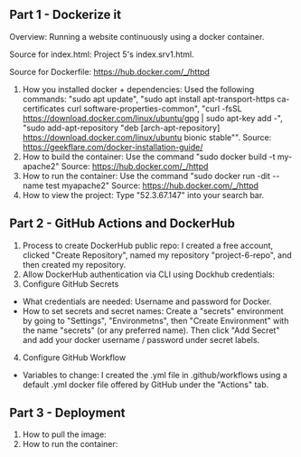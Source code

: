 Part 1 - Dockerize it
---

Overview: Running a website continuously using a docker container.

Source for index.html: Project 5's index.srv1.html.

Source for Dockerfile: https://hub.docker.com/_/httpd
1. How you installed docker + dependencies: Used the following commands: "sudo apt update", "sudo apt install apt-transport-https ca-certificates curl software-properties-common", "curl -fsSL https://download.docker.com/linux/ubuntu/gpg | sudo apt-key add -", "sudo add-apt-repository "deb [arch-apt-repository] https://download.docker.com/linux/ubuntu bionic stable"". Source: https://geekflare.com/docker-installation-guide/
2. How to build the container: Use the command "sudo docker build -t my-apache2" Source: https://hub.docker.com/_/httpd
3. How to run the container: Use the command "sudo docker run -dit --name test myapache2" Source: https://hub.docker.com/_/httpd
4. How to view the project: Type "52.3.67.147" into your search bar.

Part 2 - GitHub Actions and DockerHub
---

1. Process to create DockerHub public repo: I created a free account, clicked "Create Repository", named my repository "project-6-repo", and then created my repository.
2. Allow DockerHub authentication via CLI using Dockhub credentials:
3. Configure GitHub Secrets
 - What credentials are needed: Username and password for Docker.
 - How to set secrets and secret names: Create a "secrets" environment by going to "Settings", "Environmetns", then "Create Environment" with the name "secrets" (or any preferred name). Then click "Add Secret" and add your docker username / password under secret labels.
4. Configure GitHub Workflow
 - Variables to change: I created the .yml file in .github/workflows using a default .yml docker file offered by GitHub under the "Actions" tab.

Part 3 - Deployment
---

1. How to pull the image:
2. How to run the container:
